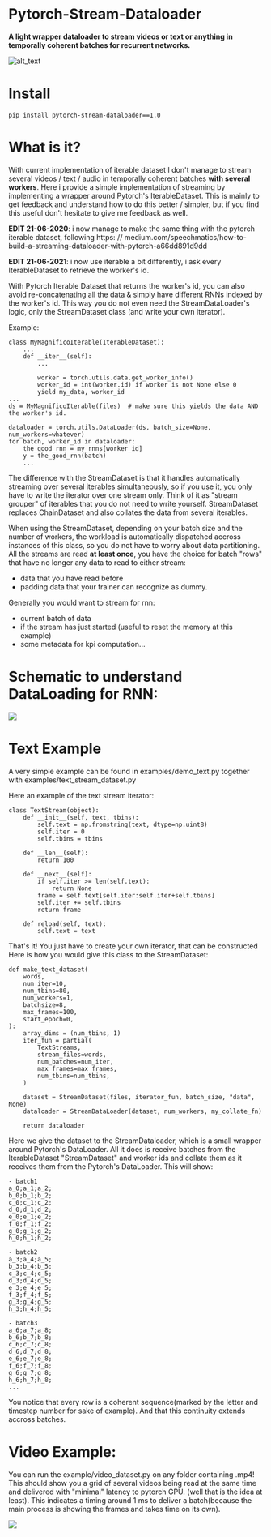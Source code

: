 # Pytorch-Stream-Dataloader

**A light wrapper dataloader to stream videos or text or anything in temporally coherent batches for recurrent networks.**

![alt_text](https://cdn.futura-sciences.com/buildsv6/images/wide1920/0/e/2/0e209aae81_128445_fs-theatre-optique.jpg)


# Install

```pip install pytorch-stream-dataloader==1.0```

# What is it?

With current implementation of iterable dataset I don't manage to stream several videos / text / audio in temporally coherent batches **with several workers**.
Here i provide a simple implementation of streaming by implementing a wrapper around Pytorch's IterableDataset.
This is mainly to get feedback and understand how to do this better / simpler, but if you find this useful don't hesitate to give me feedback as well.

**EDIT 21-06-2020**: i now manage to make the same thing with the pytorch iterable dataset, following https: // medium.com/speechmatics/how-to-build-a-streaming-dataloader-with-pytorch-a66dd891d9dd

**EDIT 21-06-2021**: i now use iterable a bit differently, i ask every IterableDataset to retrieve the worker's id.

With Pytorch Iterable Dataset that returns the worker's id, you can also avoid re-concatenating all the data & simply have different RNNs indexed by the worker's id. This way you do not even need the StreamDataLoader's logic, only the StreamDataset class (and write your own iterator).

Example:

```
class MyMagnificoIterable(IterableDataset):
    ...
    def __iter__(self):
        ...

        worker = torch.utils.data.get_worker_info()
        worker_id = int(worker.id) if worker is not None else 0
        yield my_data, worker_id
...
ds = MyMagnificoIterable(files)  # make sure this yields the data AND the worker's id.

dataloader = torch.utils.DataLoader(ds, batch_size=None, num_workers=whatever)
for batch, worker_id in dataloader:
    the_good_rnn = my_rnns[worker_id]
    y = the_good_rnn(batch)
    ...
```
The difference with the StreamDataset is that it handles automatically streaming over several iterables simultaneously, so if you use it, you only have to write the iterator over one stream only. Think of it as "stream grouper" of iterables that you do not need to write yourself. StreamDataset replaces ChainDataset and also collates the data from several iterables. 

When using the StreamDataset, depending on your batch size and the number of workers, the workload is automatically dispatched accross instances of this class, so you do not have to worry about data partitioning. All the streams are read **at least once**, you have the choice for batch "rows" that have no longer any data to read to either stream: 
- data that you have read before
- padding data that your trainer can recognize as dummy.

Generally you would want to stream for rnn:
- current batch of data
- if the stream has just started (useful to reset the memory at this example)
- some metadata for kpi computation...

# Schematic to understand DataLoading for RNN:

![](data/dataloader_figure.jpg)

# Text Example

A very simple example can be found in examples/demo_text.py together with examples/text_stream_dataset.py

Here an example of the text stream iterator:
```
class TextStream(object):
    def __init__(self, text, tbins):
        self.text = np.fromstring(text, dtype=np.uint8)
        self.iter = 0
        self.tbins = tbins

    def __len__(self):
        return 100

    def __next__(self):
        if self.iter >= len(self.text):
            return None
        frame = self.text[self.iter:self.iter+self.tbins]
        self.iter += self.tbins
        return frame

    def reload(self, text):
        self.text = text
```
That's it! You just have to create your own iterator, that can be constructed
Here is how you would give this class to the StreamDataset:

```
def make_text_dataset(
    words,
    num_iter=10,
    num_tbins=80,
    num_workers=1,
    batchsize=8,
    max_frames=100,
    start_epoch=0,
):
    array_dims = (num_tbins, 1)
    iter_fun = partial(
        TextStreams,
        stream_files=words,
        num_batches=num_iter,
        max_frames=max_frames,
        num_tbins=num_tbins,
    )

    dataset = StreamDataset(files, iterator_fun, batch_size, "data", None)
    dataloader = StreamDataLoader(dataset, num_workers, my_collate_fn)

    return dataloader
```

Here we give the dataset to the StreamDataloader, which is a small wrapper around Pytorch's DataLoader. All it does is receive batches from the IterableDataset "StreamDataset" and worker ids and collate them as it receives them from the Pytorch's DataLoader.
This will show:

```
- batch1
a_0;a_1;a_2;
b_0;b_1;b_2;
c_0;c_1;c_2;
d_0;d_1;d_2;
e_0;e_1;e_2;
f_0;f_1;f_2;
g_0;g_1;g_2;
h_0;h_1;h_2;

- batch2
a_3;a_4;a_5;
b_3;b_4;b_5;
c_3;c_4;c_5;
d_3;d_4;d_5;
e_3;e_4;e_5;
f_3;f_4;f_5;
g_3;g_4;g_5;
h_3;h_4;h_5;

- batch3
a_6;a_7;a_8;
b_6;b_7;b_8;
c_6;c_7;c_8;
d_6;d_7;d_8;
e_6;e_7;e_8;
f_6;f_7;f_8;
g_6;g_7;g_8;
h_6;h_7;h_8;
...

```
You notice that every row is a coherent sequence(marked by the letter and timestep number for sake of example).
And that this continuity extends accross batches.


# Video Example:

You can run the example/video_dataset.py on any folder containing .mp4!
This should show you a grid of several videos being read at the same time and delivered with "minimal" latency to pytorch GPU. (well that is the idea at least). This indicates a timing around 1 ms to deliver a batch(because the main process is showing the frames and takes time on its own).

![](data/example_video.gif)
